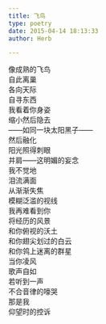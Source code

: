 ```yaml
---  
title: 飞鸟  
type: poetry  
date: 2015-04-14 18:13:33  
author: Herb  

---  
```

像成熟的飞鸟  
自此离巢  
各向天际  
自寻东西    
我看着你身姿  
缩小然后隐去  
——如同一块太阳黑子——  
然后融化  
阳光照得刺眼  
并肩——这明媚的妄念  
我不觉地  
泪流满面    
从渐渐失焦  
模糊泛滥的视线  
我再难看到你  
将经历的风景  
和你俯视的沃土  
和你翅尖划过的白云  
和你鸰上迷离的群星    
当你凌风  
歌声自如  
若听到一声  
不合音律的嚎哭  
那是我  
仰望时的控诉